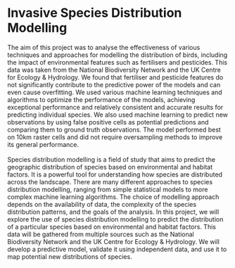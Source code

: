 # Invasive Species Distribution Modelling
The aim of this project was to analyse the effectiveness of various techniques and approaches for modelling the distribution of birds, including the impact of environmental features such as fertilisers and pesticides. This data was taken from the National Biodiversity Network and the UK Centre for Ecology & Hydrology. We found that fertiliser and pesticide features do not significantly contribute to the predictive power of the models and can even cause overfitting. We used various machine learning techniques and algorithms to optimize the performance of the models, achieving exceptional performance and relatively consistent and accurate results for predicting individual species. We also used machine learning to predict new observations by using false positive cells as potential predictions and comparing them to ground truth observations. The model performed best on 10km raster cells and did not require oversampling methods to improve its general performance.\
\
Species distribution modelling is a field of study that aims to predict the geographic distribution of species based on environmental and habitat factors. It is a powerful tool for understanding how species are distributed across the landscape. There are many different approaches to species distribution modelling, ranging from simple statistical models to more complex machine learning algorithms. The choice of modelling approach depends on the availability of data, the complexity of the species distribution patterns, and the goals of the analysis. In this project, we will explore the use of species distribution modelling to predict the distribution of a particular species based on environmental and habitat factors. This data will be gathered from multiple sources such as the National Biodiversity Network and the UK Centre for Ecology & Hydrology. We will develop a predictive model, validate it using independent data, and use it to map potential new distributions of species.
